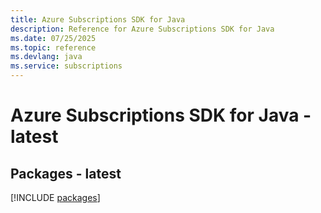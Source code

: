 ```yaml
---
title: Azure Subscriptions SDK for Java
description: Reference for Azure Subscriptions SDK for Java
ms.date: 07/25/2025
ms.topic: reference
ms.devlang: java
ms.service: subscriptions
---
```

# Azure Subscriptions SDK for Java - latest
## Packages - latest
[!INCLUDE [packages](subscriptions-index.md)]